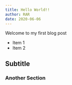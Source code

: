 ```yaml
---
title: Hello World!!
author: RAR
date: 2020-06-06
---
```


Welcome to my first blog post

- Item 1
- Item 2

## Subtitle

### Another Section